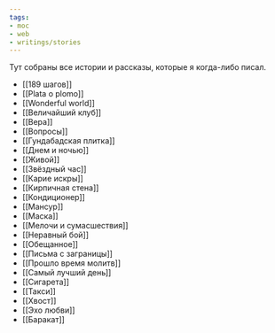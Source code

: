 ```yaml
---
tags:
- moc
- web
- writings/stories
---
```

Тут собраны все истории и рассказы, которые я когда-либо писал.

- [[189 шагов]]
- [[Plata o plomo]]
- [[Wonderful world]]
- [[Величайший клуб]]
- [[Вера]]
- [[Вопросы]]
- [[Гундабадская плитка]]
- [[Днем и ночью]]
- [[Живой]]
- [[Звёздный час]]
- [[Карие искры]]
- [[Кирпичная стена]]
- [[Кондиционер]]
- [[Мансур]]
- [[Маска]]
- [[Мелочи и сумасшествия]]
- [[Неравный бой]]
- [[Обещанное]]
- [[Письма с заграницы]]
- [[Прошло время молитв]]
- [[Самый лучший день]]
- [[Сигарета]]
- [[Такси]]
- [[Хвост]]
- [[Эхо любви]]
- [[Баракат]]
